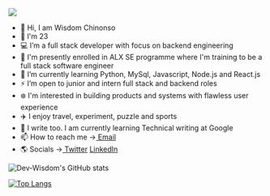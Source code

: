 ![](https://komarev.com/ghpvc/?username=dhev-wisdom&color=blue)

- 👋 Hi, I am Wisdom Chinonso
- 🔢 l'm 23
- 💻 I’m a full stack developer with focus on backend engineering
- 🏡 I'm presently enrolled in ALX SE programme where I'm training to be a full stack software engineer
- 🧩 I’m currently learning Python, MySql, Javascript, Node.js and React.js
- ⚡ I’m open to junior and intern full stack and backend roles
- ❄️ I'm interested in building products and systems with flawless user experience
- ✈️ I enjoy travel, experiment, puzzle and sports
- 🧬 I write too. I am currently learning Technical writing at Google
- 📫 How to reach me -><a href="mailto:nonsowisdom62@gmail.com?subject=Your message"> Email</a>
- 🌎 Socials -><a href="https://www.twitter.com/wisdom_theDev"> Twitter</a> <a href="https://www.linkedin.com/in/dev-chinonso-agbo"> LinkedIn</a>

<!---
dhev-wisdom/dhev-wisdom is a ✨ special ✨ repository because its `README.md` (this file) appears on your GitHub profile.
You can click the Preview link to take a look at your changes.
--->
![Dev-Wisdom's GitHub stats](https://github-readme-stats.vercel.app/api?username=dhev-wisdom&show_icons=true&bg_color=00000000)

[![Top Langs](https://github-readme-stats.vercel.app/api/top-langs/?username=dhev-wisdom)](https://github.com/dhev-wisdom/github-readme-stats)
